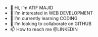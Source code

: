 - 👋 Hi, I’m ATIF MAJID
- 👀 I’m interested in WEB DEVELOPMENT
- 🌱 I’m currently learning CODING
- 💞️ I’m looking to collaborate on GITHUB
- 📫 How to reach me @LINKEDIN

<!---
atifmajid1/atifmajid1 is a ✨ special ✨ repository because its `README.md` (this file) appears on your GitHub profile.
You can click the Preview link to take a look at your changes.
--->
